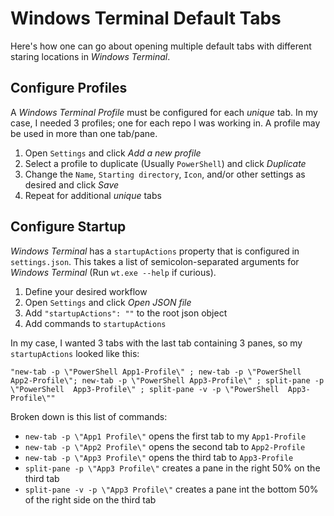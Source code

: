 # Windows Terminal Default Tabs

Here's how one can go about opening multiple default tabs with different staring locations in *Windows Terminal*.

## Configure Profiles

A *Windows Terminal Profile* must be configured for each _unique_ tab. In my case, I needed 3 profiles; one for each repo I was working in. A profile may be used in more than one tab/pane.

1) Open `Settings` and click *Add a new profile*
2) Select a profile to duplicate (Usually `PowerShell`) and click *Duplicate*
3) Change the `Name`, `Starting directory`, `Icon`, and/or other settings as desired and click *Save*
4) Repeat for additional _unique_ tabs

## Configure Startup

*Windows Terminal* has a `startupActions` property that is configured in `settings.json`. This takes a list of semicolon-separated arguments for *Windows Terminal* (Run `wt.exe --help` if curious).

1) Define your desired workflow
2) Open `Settings` and click *Open JSON file*
3) Add `"startupActions": ""` to the root json object
4) Add commands to `startupActions`

In my case, I wanted 3 tabs with the last tab containing 3 panes, so my `startupActions` looked like this:

`"new-tab -p \"PowerShell App1-Profile\" ; new-tab -p \"PowerShell App2-Profile\"; new-tab -p \"PowerShell App3-Profile\" ; split-pane -p \"PowerShell  App3-Profile\" ; split-pane -v -p \"PowerShell  App3-Profile\""`

Broken down is this list of commands:
- `new-tab -p \"App1 Profile\"` opens the first tab to my `App1-Profile` 
- `new-tab -p \"App2 Profile\"` opens the second tab to `App2-Profile`
- `new-tab -p \"App3 Profile\"` opens the third tab to `App3-Profile`
- `split-pane -p \"App3 Profile\"` creates a pane in the right 50% on the third tab
- `split-pane -v -p \"App3 Profile\"` creates a pane int the bottom 50% of the right side on the third tab
